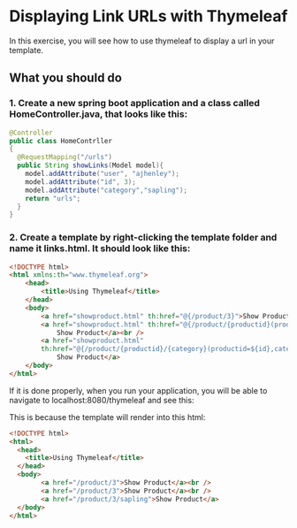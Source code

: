 # Displaying Link URLs with Thymeleaf

In this exercise, you will see how to use thymeleaf to display a url in your template.

## What you should do

### 1. Create a new spring boot application and a class called HomeController.java, that looks like this:
```java
@Controller
public class HomeContrller
{
  @RequestMapping("/urls")
  public String showLinks(Model model){
    model.addAttribute("user", "ajhenley");
    model.addAttribute("id", 3);
    model.addAttribute("category","sapling");
    return "urls";
  }
}
```

### 2. Create a template by right-clicking the template folder and name it links.html. It should look like this:
```html
<!DOCTYPE html>
<html xmlns:th="www.thymeleaf.org">
    <head>
        <title>Using Thymeleaf</title>
    </head>
    <body>
        <a href="showproduct.html" th:href="@{/product/3}">Show Product</a><br />
        <a href="showproduct.html" th:href="@{/product/{productid}(productid=${id})}">
            Show Product</a><br />
        <a href="showproduct.html" 
        th:href="@{/product/{productid}/{category}(productid=${id},category=${category})}">
            Show Product</a>
    </body>
</html>
```

If it is done properly, when you run your application, you will be able to navigate to localhost:8080/thymeleaf 
and see this:

This is because the template will render into this html:

```html
<!DOCTYPE html>
<html>
  <head>
    <title>Using Thymeleaf</title>
  </head>
  <body>
        <a href="/product/3">Show Product</a><br />
        <a href="/product/3">Show Product</a><br />
        <a href="/product/3/sapling">Show Product</a>
  </body>
</html>
```
